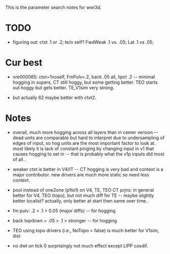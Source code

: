 This is the parameter search notes for wwi3d.

# TODO

* figuring out: ctxt .1 or .2; te/o self?  FwdWeak .1 vs. .05; Lat .1 vs .05; 

# Cur best

* ore000065: ctxt=1noself, FmPulv=.2, back .05 all, lipct .2 -- minimal hogging in supers, CT still hoggy, but some getting better.  TEO starts out hoggy but gets better.  TE_V1sim very strong.

* but actually 62 maybe better with ctxt2.

# Notes

* overall, much more hogging across all layers than in cemer version -- dead units are comparable but hard to interpret due to undersampling of edges of input, so hog units are the most important factor to look at. most likely it is lack of constant pinging by changing input in v1 that causes hogging to set in -- that is probably what the v1p inputs did most of all.. 

* weaker ctxt is better in V4/IT -- CT hogging is very bad and context is a major contributor.  new drivers are much more static so need less context.

* pool instead of one2one (p1to1) on V4, TE, TEO CT prjns: in general better for V4, TEO (topo), but not much diff for TE -- maybe slightly better localist?  actually, only better at start then same over time..

* fm pulv: .2 > .1 > 0.05 (major diffs) -- for hogging

* back topdown = .05 > .1 > stronger -- for hogging 

* TEO using topo drivers (i.e., NoTopo = false) is much better for V1sim, dist

* no dwt on tick 0 surprisingly not much effect except LIPP cosdif.
